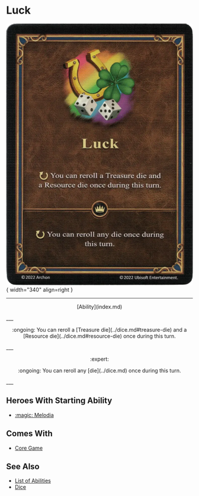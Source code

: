 # Luck

![Luck](../assets/abilities-luck.webp){ width="340" align=right }

___
<p style="text-align: center;" markdown>[Ability](index.md)</p>
___
<p style="text-align: center;" markdown>:ongoing: You can reroll a [Treasure die](../dice.md#treasure-die) and a [Resource die](../dice.md#resource-die) once during this turn.</p>
___
<p style="text-align: center;" markdown> :expert: </p>

<p style="text-align: center;" markdown>:ongoing: You can reroll any [die](../dice.md) once during this turn.</p>
___


## Heroes With Starting Ability

- [:magic: Melodia](../heroes/melodia.md)


## Comes With

- [Core Game](../content.md)


## See Also

- [List of Abilities](index.md)
- [Dice](../dice.md)
